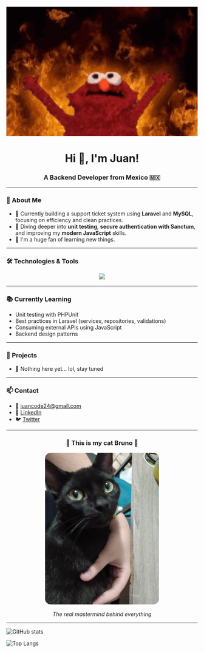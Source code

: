 <!-- Elmo Banner 🔥 -->
<p align="center">
  <img src="https://github.com/JuanRZ24/JuanRZ24/raw/main/assets/meme-elmo.gif" width="600" alt="Elmo in hell mode" />
</p>

<!-- Central Title -->
<h1 align="center">Hi 👋, I'm Juan!</h1>
<h3 align="center">A Backend Developer from Mexico 🇲🇽</h3>

---

### 🧠 About Me

- 🔧 Currently building a support ticket system using **Laravel** and **MySQL**, focusing on efficiency and clean practices.
- 🚀 Diving deeper into **unit testing**, **secure authentication with Sanctum**, and improving my **modern JavaScript** skills.
- 🧪 I'm a huge fan of learning new things.

---

### 🛠️ Technologies & Tools

<p align="center">
  <img src="https://skillicons.dev/icons?i=laravel,mysql,php,html,css,js,vscode,git,github" />
</p>

---

### 📚 Currently Learning

- Unit testing with PHPUnit
- Best practices in Laravel (services, repositories, validations)
- Consuming external APIs using JavaScript
- Backend design patterns

---

### 🚀 Projects

- 🎫 Nothing here yet... lol, stay tuned

---

### 📫 Contact

- 📧 juancode24@gmail.com  
- 💼 [LinkedIn](https://www.linkedin.com/in/JuanRZ24)  
- 🐦 [Twitter](https://twitter.com/JuanRZ24)  

---

<h3 align="center">🐾 This is my cat Bruno 🐾</h3>

<p align="center">
  <img src="https://github.com/JuanRZ24/JuanRZ24/raw/main/assets/IMG_20230926_095923.jpg" alt="Bruno the Cat" width="300" style="border-radius: 15px;" />
</p>

<p align="center"><em>The real mastermind behind everything</em></p>

---

<!-- If you want to keep this, remember to change the username if necessary -->
![GitHub stats](https://github-readme-stats.vercel.app/api?username=JuanRZ24&show_icons=true&theme=tokyonight)

![Top Langs](https://github-readme-stats.vercel.app/api/top-langs/?username=JuanRios&layout=compact&theme=tokyonight)

